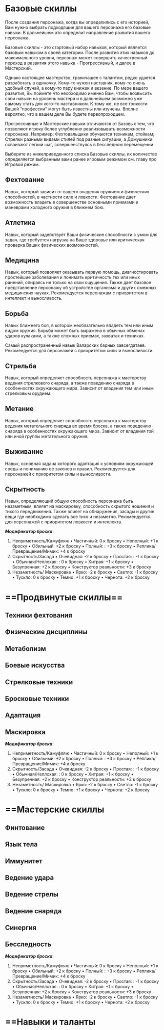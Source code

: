 # Базовые скиллы
После создания персонажа, когда вы определились с его историей, Вам нужно выбрать подходящие для вашего персонажа его базовые навыки. В дальнейшем это определит направление развития вашего персонажа.

Базовые скиллы - это стартовый набор навыков, который является базовым навыком в своей категории. После развития этих навыков до максимального уровня, персонаж может совершить качественный переход в развития этого навыка - Прогрессивный, и далее в Мастерский.

Однако настоящее мастерство, граничащее с талантом, редко удается разработать в одиночку. Кому-то нужен наставник, кому-то очень удобный случай, а кому-то пару книжек и везение. По мере вашего развития, Вы поймете что необходимо именно Вам, чтобы возвысить свои навыки на уровень мастера и в дальнейшем возможно уже самому стать для кого-то наставником.
К тому же, не все тонкости Вашей "профессии" могут быть известны или изучены. Вполне вероятно, что в вашем деле Вы будете первопроходцем.

Прогрессивные и Мастерские навыки отличаются от Базовых тем, что позволяют игроку более углубленно реализовывать возможности персонажа. Например: Фехтовальщики обучаются техникам, стойкам; Стрелки разными видами стилей под разные ситуации, а Домушники осваивают легкий шаг, совершенствуясь в бесследном перемещении.

Выберите из нижеприведенного списка Базовые скиллы, их количество определяется выбранным вами ранее игровым режимом см. главу про Игровой режим. 

## **Фехтование**
Навык, который зависит от вашего владения оружием и физических способностей, в частности силе и ловкости. Фехтование дает возможность владеть в совершенстве основными приемами и маневрами холодного оружия в ближнем бою.

## **Атлетика**
Навык, который задействует Ваши физические способности с умом для задач, где требуется нагрузка на Ваше здоровье или критическая проверка Ваших физических возможностей.

## **Медицина**
Навык, который позволяет оказывать первую помощь, диагностировать простейшие заболевания и понимать критичность тех или иных ранений, опираясь не только на свои ощущения. Также дает базовое представление персонажу об устройстве организма и других смежных медицинских науках. Рекомендуется персонажам с приоритетом в интеллект и выносливость.

## **Борьба**
Навык ближнего боя, в котором необязательно владеть тем или иным видом оружия. Борьба может быть выражена в обычных обменах ударов кулаками, а также сложных приемах, захватах и техниках.

Самый распространенный навык Валарских барных завсегдатаев. Рекомендуется для персонажей с приоритетом силы и выносливости.

## **Стрельба**
Навык, который определяет способность персонажа к мастерству ведения стрелкового снаряда, а также поведению снаряда в особенностях окружающего мира. Зависит от владения тем или иным стрелковым орудием.

## **Метание**
Навык, который определяет способность персонажа к мастерству ведения метательного снаряда во время броска, а также поведению снаряда в особенностях окружающего мира. Зависит от владения той или иной группы метательного оружия.

## **Выживание**
Навык, основная задача которого адаптация к условиям окружающей среды и пониманию ее законов и правил. Рекомендуется для персонажей с приоритетом силы и выносливости.

## **Скрытность**
Навык, определяющий общую способность персонажа быть незаметным, влияет на маскировку, способность скрытого ношения и тихого передвижения. Также влияет на обнаружения, засады и другие вещи где необходимо сделать все тихо и незаметно. Рекомендуется для персонажей с приоритетом ловкости и интеллекта.

**_Модификатор броска_**:
1.	Неприметность/Камуфляж
		•	Частичный: 0 к броску 
		•	Неполный: +1 к броску 
		•	Обильный: +2 к броску
		•	Полный: : +3 к броску
		•	Реплика/Превращение/Мимик: +4 к броску
2. Скрытность/Засада
		•	Очевидная: -2 к броску 
		•	Простая: : -1 к броску
		•	Обычная/Неплохая: : 0 к броску
		•	Хитрая: +1 к броску
		•	Безупречная: +2 к броску
		•	Конструктор реальности: +3 к броску
3. Незаметность/ Маскировка
		•	Ярко: -2 к броску
		•	Светло: -1 к броску
		•	Тускло: 0 к броску
		•	Темно: +1 к броску
		•	Чернота: +2 к броску

# ==Продвинутые скиллы==


## **Техники фехтования**


## **Физические дисциплины**

## **Метаболизм**

## **Боевые искусства**

## **Стрелковые техники**

## **Бросковые техники**

## **Адаптация**

## **Маскировка**

**_Модификатор броска_**:
1.	Неприметность/Камуфляж
		•	Частичный: 0 к броску 
		•	Неполный: +1 к броску 
		•	Обильный: +2 к броску
		•	Полный: : +3 к броску
		•	Реплика/Превращение/Мимик: +4 к броску
2. Скрытность/Засада
		•	Очевидная: -2 к броску 
		•	Простая: : -1 к броску
		•	Обычная/Неплохая: : 0 к броску
		•	Хитрая: +1 к броску
		•	Безупречная: +2 к броску
		•	Конструктор реальности: +3 к броску
3. Незаметность/ Маскировка
		•	Ярко: -2 к броску
		•	Светло: -1 к броску
		•	Тускло: 0 к броску
		•	Темно: +1 к броску
		•	Чернота: +2 к броску


# ==Мастерские скиллы

## **Финтование**

## **Язык тела**

## **Иммунитет**

## **Ведение удара**

## **Ведение стрелы**

## **Ведение снаряда**

## **Синергия**

## **Бесследность**

**_Модификатор броска_**:
1.	Неприметность/Камуфляж
		•	Частичный: 0 к броску 
		•	Неполный: +1 к броску 
		•	Обильный: +2 к броску
		•	Полный: : +3 к броску
		•	Реплика/Превращение/Мимик: +4 к броску
2. Скрытность/Засада
		•	Очевидная: -2 к броску 
		•	Простая: : -1 к броску
		•	Обычная/Неплохая: : 0 к броску
		•	Хитрая: +1 к броску
		•	Безупречная: +2 к броску
		•	Конструктор реальности: +3 к броску
3. Незаметность/ Маскировка
		•	Ярко: -2 к броску
		•	Светло: -1 к броску
		•	Тускло: 0 к броску
		•	Темно: +1 к броску
		•	Чернота: +2 к броску



# ==Навыки и таланты

